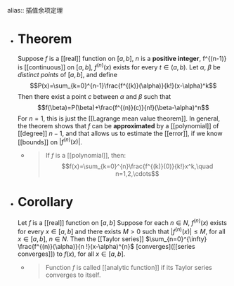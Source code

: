 alias:: 插值余项定理

- # Theorem
  Suppose $f$ is a [[real]] function on $[a, b]$, $n$ is a **positive integer**, f^{(n-1)} is [[continuous]] on $[a, b]$, $f^{(n)}(x)$ exists for every $t\in(a, b)$. Let $\alpha$, $\beta$ be *distinct points* of $[a, b]$, and define
  $$P(x)=\sum_{k=0}^{n-1}\frac{f^{(k)}(\alpha)}{k!}(x-\alpha)^k$$
  Then there exist a point $c$ between $\alpha$ and $\beta$ such that
  $$f(\beta)=P(\beta)+\frac{f^{(n)}(c)}{n!}(\beta-\alpha)^n$$
  For $n = 1$, this is just the [[Lagrange mean value theorem]]. 
  In general, the theorem shows that $f$ can be **approximated** by a [[polynomial]] of [[degree]] $n - 1$, and that allows us to estimate the [[error]], if we know [[bounds]] on $\left|f^{(n)}(x)\right|$.
	- >If $f$ is a [[polynomial]], then:
	  $$f(x)=\sum_{k=0}^{n}\frac{f^{(k)}(0)}{k!}x^k,\quad n=1,2,\cdots$$
- # Corollary
  Let $f$ is a [[real]] function on $[a, b]$ Suppose for each  $n\in N$, $f^{(n)}(x)$ exists for every $x \in[a, b]$ and there exists $M>0$ such that $\left|f^{(n)}(x)\right| \leq M$, for all $x \in[a, b]$, $n \in N$. Then the [[Taylor series]] $\sum_{n=0}^{\infty} \frac{f^{(n)}(\alpha)}{n !}(x-\alpha)^{n}$  [converges]([[series converges]]) to $f(x)$, for all $x \in[a, b]$.
	- > Function $f$ is called [[analytic function]] if its Taylor series converges to itself.